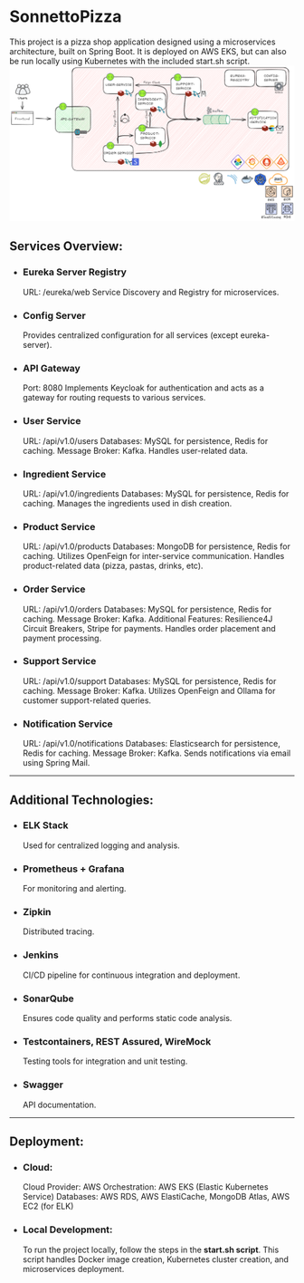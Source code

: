 # SonnettoPizza
This project is a pizza shop application designed using a microservices architecture, built on Spring Boot. It is deployed on AWS EKS, but can also be run locally using Kubernetes with the included start.sh script.
![No image for architecture](architecture.png)
## Services Overview:
- ### Eureka Server Registry
   URL: /eureka/web
   Service Discovery and Registry for microservices.
- ### Config Server
   Provides centralized configuration for all services (except eureka-server).
- ### API Gateway
   Port: 8080
   Implements Keycloak for authentication and acts as a gateway for routing requests to various services.
- ### User Service
   URL: /api/v1.0/users
   Databases: MySQL for persistence, Redis for caching.
   Message Broker: Kafka.
   Handles user-related data.
- ### Ingredient Service
   URL: /api/v1.0/ingredients
   Databases: MySQL for persistence, Redis for caching.
   Manages the ingredients used in dish creation.
- ### Product Service
   URL: /api/v1.0/products
   Databases: MongoDB for persistence, Redis for caching.
   Utilizes OpenFeign for inter-service communication.
   Handles product-related data (pizza, pastas, drinks, etc).
- ### Order Service
   URL: /api/v1.0/orders
   Databases: MySQL for persistence, Redis for caching.
   Message Broker: Kafka.
   Additional Features: Resilience4J Circuit Breakers, Stripe for payments.
   Handles order placement and payment processing.
- ### Support Service
   URL: /api/v1.0/support
   Databases: MySQL for persistence, Redis for caching.
   Message Broker: Kafka.
   Utilizes OpenFeign and Ollama for customer support-related queries.
- ### Notification Service
   URL: /api/v1.0/notifications
   Databases: Elasticsearch for persistence, Redis for caching.
   Message Broker: Kafka.
   Sends notifications via email using Spring Mail.
---
## Additional Technologies:
- ### ELK Stack
  Used for centralized logging and analysis.
- ### Prometheus + Grafana
  For monitoring and alerting.
- ### Zipkin
  Distributed tracing.
- ### Jenkins
  CI/CD pipeline for continuous integration and deployment.
- ### SonarQube
  Ensures code quality and performs static code analysis.
- ### Testcontainers, REST Assured, WireMock
  Testing tools for integration and unit testing.
- ### Swagger
  API documentation.
---
## Deployment:
- ### Cloud: 
  Cloud Provider: AWS
  Orchestration: AWS EKS (Elastic Kubernetes Service)
  Databases: AWS RDS, AWS ElastiCache, MongoDB Atlas, AWS EC2 (for ELK)
- ### Local Development:
  To run the project locally, follow the steps in the **start.sh script**.
  This script handles Docker image creation, Kubernetes cluster creation, and microservices deployment.
